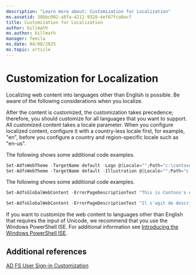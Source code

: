 ```yaml
---
description: "Learn more about: Customization for Localization"
ms.assetid: 38bbc002-a8fa-4211-9328-4ef67fca0acf
title: Customization for Localization
author: billmath
ms.author: billmath
manager: femila
ms.date: 04/08/2025
ms.topic: article
---
```

# Customization for Localization

Localizing web content into languages other than English is possible. Be aware of the following considerations when you localize.

After the content is customized, the customization takes precedence; therefore, you should customize for all languages that you want to support. All customized content takes a locale parameter. When you configure localized content, configure it with a country\-less locale first, for example, "en", before you configure a country and region\-specific locale such as "en\-us".

The following shows some additional code examples.

```powershell
Set-AdfsWebTheme -TargetName default -Logo @{Locale="";Path="c:\contoso.png"}
Set-AdfsWebTheme -TargetName default -Illustration @{Locale="";Path="c:\illustration.png"}
```

The following shows some additional code examples.

```powershell
Set-AdfsGlobalWebContent -ErrorPageDescriptionText "This is Contoso's error page description" –locale "en"

Set-AdfsGlobalWebContent -ErrorPageDescriptionText "Il s'agit de description de page erreur de Contoso" –locale "fr"
```

If you want to customize the web content to languages other than English that requires the input of Unicode, we recommend that you use the Windows PowerShell ISE. For additional information see [Introducing the Windows PowerShell ISE](/previous-versions/mt707506(v=msdn.10)).

## Additional references

[AD FS User Sign-in Customization](AD-FS-user-sign-in-customization.md)
